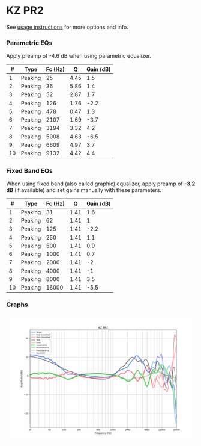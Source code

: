 # KZ PR2
See [usage instructions](https://github.com/jaakkopasanen/AutoEq#usage) for more options and info.

### Parametric EQs
Apply preamp of -4.6 dB when using parametric equalizer.

|   # | Type    |   Fc (Hz) |    Q |   Gain (dB) |
|-----|---------|-----------|------|-------------|
|   1 | Peaking |        25 | 4.45 |         1.5 |
|   2 | Peaking |        36 | 5.86 |         1.4 |
|   3 | Peaking |        52 | 2.87 |         1.7 |
|   4 | Peaking |       126 | 1.76 |        -2.2 |
|   5 | Peaking |       478 | 0.47 |         1.3 |
|   6 | Peaking |      2107 | 1.69 |        -3.7 |
|   7 | Peaking |      3194 | 3.32 |         4.2 |
|   8 | Peaking |      5008 | 4.63 |        -6.5 |
|   9 | Peaking |      6609 | 4.97 |         3.7 |
|  10 | Peaking |      9132 | 4.42 |         4.4 |

### Fixed Band EQs
When using fixed band (also called graphic) equalizer, apply preamp of **-3.2 dB** (if available) and set gains manually with these parameters.

|   # | Type    |   Fc (Hz) |    Q |   Gain (dB) |
|-----|---------|-----------|------|-------------|
|   1 | Peaking |        31 | 1.41 |         1.6 |
|   2 | Peaking |        62 | 1.41 |         1   |
|   3 | Peaking |       125 | 1.41 |        -2.2 |
|   4 | Peaking |       250 | 1.41 |         1.1 |
|   5 | Peaking |       500 | 1.41 |         0.9 |
|   6 | Peaking |      1000 | 1.41 |         0.7 |
|   7 | Peaking |      2000 | 1.41 |        -2   |
|   8 | Peaking |      4000 | 1.41 |        -1   |
|   9 | Peaking |      8000 | 1.41 |         3.5 |
|  10 | Peaking |     16000 | 1.41 |        -5.5 |

### Graphs
![](./KZ%20PR2.png)
